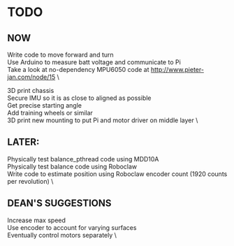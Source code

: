 # TODO

## NOW
Write code to move forward and turn \
Use Arduino to measure batt voltage and communicate to Pi \
Take a look at no-dependency MPU6050 code at http://www.pieter-jan.com/node/15 \

3D print chassis \
	Secure IMU so it is as close to aligned as possible \
		Get precise starting angle \
	Add training wheels or similar \
	3D print new mounting to put Pi and motor driver on middle layer \


## LATER:
Physically test balance_pthread code using MDD10A \
Physically test balance code using Roboclaw \
Write code to estimate position using Roboclaw encoder count (1920 counts per revolution) \



## DEAN'S SUGGESTIONS
Increase max speed \
Use encoder to account for varying surfaces \
Eventually control motors separately \
